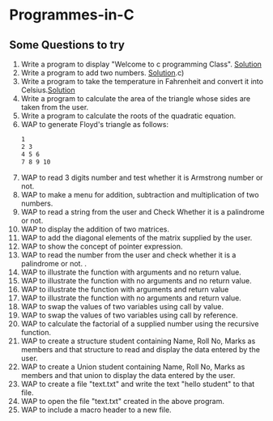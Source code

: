 # Programmes-in-C

## Some Questions to try

1. Write a program to display "Welcome to c programming Class". [Solution](Welcome.c)
2. Write a program to add two numbers. [Solution](sum_of_two.c).c)
3. Write a program to take the temperature in Fahrenheit and convert it into Celsius.[Solution](fahrenheit_to_celsius.c)
4. Write a program to calculate the area of the triangle whose sides are taken from the user.
5. Write a program to calculate the roots of the quadratic equation.
6. WAP to generate Floyd's triangle as follows:
   ```sh
   1
   2 3
   4 5 6
   7 8 9 10
   ```
7. WAP to read 3 digits number and test whether it is Armstrong number or not.
8. WAP to make a menu for addition, subtraction and multiplication of two numbers.
9. WAP to read a string from the user and Check Whether it is a palindrome or not.
10. WAP to display the addition of two matrices.
11. WAP to add the diagonal elements of the matrix supplied by the user.
12. WAP to show the concept of pointer expression.
13. WAP to read the number from the user and check whether it is a palindrome or not. .
14. WAP to illustrate the function with arguments and no return value.
15. WAP to illustrate the function with no arguments and no return value.
16. WAP to illustrate the function with arguments and return value
17. WAP to illustrate the function with no arguments and return value.
18. WAP to swap the values of two variables using call by value.
19. WAP to swap the values of two variables using call by reference.
20. WAP to calculate the factorial of a supplied number using the recursive function.
21. WAP to create a structure student containing Name, Roll No, Marks as members and that structure to read and display the data entered by the user.
22. WAP to create a Union student containing Name, Roll No, Marks as members and that union to display the data entered by the user.
23. WAP to create a file "text.txt" and write the text "hello student" to that file.
24. WAP to open the file "text.txt" created in the above program.
25. WAP to include a macro header to a new file.
